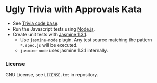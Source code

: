 # Ugly Trivia with Approvals Kata #

* See [Trivia code base](https://github.com/caradojo/trivia).
* Run the Javascript tests using [Node.js](https://nodejs.org/en/).
* Create unit tests with [Jasmine 1.3.1](https://jasmine.github.io/1.3/introduction).
  * Use `jasmine-node` plugin. Any test source matching the pattern `*.spec.js` will be executed.
  * `jasmine-node` uses jasmine 1.3.1 internally.

### License ###
GNU License, see `LICENSE.txt` in repository.
